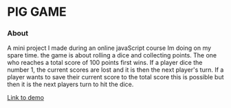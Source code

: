 # PIG GAME
### About
A mini project I made during an online javaScript course Im doing on my spare time. the game is about rolling a dice and collecting points. The one who reaches a total score of 100 points first wins. If a player dice the number 1, the current scores are lost and it is then the next player's turn. If a player wants to save their current score to the total score this is possible but then it is the next players turn to hit the dice.

[Link to demo]()